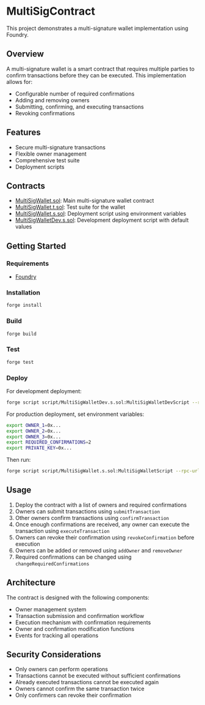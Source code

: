 # MultiSigContract

This project demonstrates a multi-signature wallet implementation using Foundry.

## Overview

A multi-signature wallet is a smart contract that requires multiple parties to confirm transactions before they can be executed. This implementation allows for:

- Configurable number of required confirmations
- Adding and removing owners
- Submitting, confirming, and executing transactions
- Revoking confirmations

## Features

- Secure multi-signature transactions
- Flexible owner management
- Comprehensive test suite
- Deployment scripts

## Contracts

- [MultiSigWallet.sol](src/MultiSigWallet.sol): Main multi-signature wallet contract
- [MultiSigWallet.t.sol](test/MultiSigWallet.t.sol): Test suite for the wallet
- [MultiSigWallet.s.sol](script/MultiSigWallet.s.sol): Deployment script using environment variables
- [MultiSigWalletDev.s.sol](script/MultiSigWalletDev.s.sol): Development deployment script with default values

## Getting Started

### Requirements

- [Foundry](https://getfoundry.sh/)

### Installation

```bash
forge install
```

### Build

```bash
forge build
```

### Test

```bash
forge test
```

### Deploy

For development deployment:
```bash
forge script script/MultiSigWalletDev.s.sol:MultiSigWalletDevScript --rpc-url <your_rpc_url> --private-key <your_private_key>
```

For production deployment, set environment variables:
```bash
export OWNER_1=0x...
export OWNER_2=0x...
export OWNER_3=0x...
export REQUIRED_CONFIRMATIONS=2
export PRIVATE_KEY=0x...
```

Then run:
```bash
forge script script/MultiSigWallet.s.sol:MultiSigWalletScript --rpc-url <your_rpc_url> --broadcast
```

## Usage

1. Deploy the contract with a list of owners and required confirmations
2. Owners can submit transactions using `submitTransaction`
3. Other owners confirm transactions using `confirmTransaction`
4. Once enough confirmations are received, any owner can execute the transaction using `executeTransaction`
5. Owners can revoke their confirmation using `revokeConfirmation` before execution
6. Owners can be added or removed using `addOwner` and `removeOwner`
7. Required confirmations can be changed using `changeRequiredConfirmations`

## Architecture

The contract is designed with the following components:

- Owner management system
- Transaction submission and confirmation workflow
- Execution mechanism with confirmation requirements
- Owner and confirmation modification functions
- Events for tracking all operations

## Security Considerations

- Only owners can perform operations
- Transactions cannot be executed without sufficient confirmations
- Already executed transactions cannot be executed again
- Owners cannot confirm the same transaction twice
- Only confirmers can revoke their confirmation